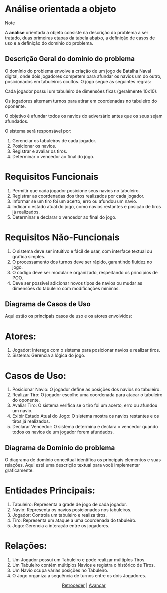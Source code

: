 # Análise orientada a objeto
> [!NOTE]
> <p>A <strong>análise</strong> orientada a objeto consiste na descrição do problema a ser tratado, duas primeiras etapas da tabela abaixo, a definição de casos de uso e a definição do domínio do problema.</p>


## Descrição Geral do domínio do problema

O domínio do problema envolve a criação de um jogo de Batalha Naval digital, onde dois jogadores competem para afundar os navios um do outro, posicionados em tabuleiros ocultos. O jogo segue as seguintes regras:

Cada jogador possui um tabuleiro de dimensões fixas (geralmente 10x10).

Os jogadores alternam turnos para atirar em coordenadas no tabuleiro do oponente.

O objetivo é afundar todos os navios do adversário antes que os seus sejam afundados.

O sistema será responsável por:
1) Gerenciar os tabuleiros de cada jogador.
2) Posicionar os navios.
3) Registrar e avaliar os tiros.
4) Determinar o vencedor ao final do jogo.

# Requisitos Funcionais
1) Permitir que cada jogador posicione seus navios no tabuleiro.
2) Registrar as coordenadas dos tiros realizados por cada jogador.
3) Informar se um tiro foi um acerto, erro ou afundou um navio.
4) Indicar o estado atual do jogo, como navios restantes e posição de tiros já realizados.
5) Determinar e declarar o vencedor ao final do jogo.

# Requisitos Não-Funcionais
1) O sistema deve ser intuitivo e fácil de usar, com interface textual ou gráfica simples.
2) O processamento dos turnos deve ser rápido, garantindo fluidez no jogo.
3) O código deve ser modular e organizado, respeitando os princípios de POO.
4) Deve ser possível adicionar novos tipos de navios ou mudar as dimensões do tabuleiro com modificações mínimas.

## Diagrama de Casos de Uso

Aqui estão os principais casos de uso e os atores envolvidos:

# Atores:
1) Jogador: Interage com o sistema para posicionar navios e realizar tiros.
2) Sistema: Gerencia a lógica do jogo.

# Casos de Uso:
1) Posicionar Navio: O jogador define as posições dos navios no tabuleiro.
2) Realizar Tiro: O jogador escolhe uma coordenada para atacar o tabuleiro do oponente.
3) Avaliar Tiro: O sistema verifica se o tiro foi um acerto, erro ou afundou um navio.
4) Exibir Estado Atual do Jogo: O sistema mostra os navios restantes e os tiros já realizados.
5) Declarar Vencedor: O sistema determina e declara o vencedor quando todos os navios de um jogador forem afundados.

 
## Diagrama de Domínio do problema

O diagrama de domínio conceitual identifica os principais elementos e suas relações. Aqui está uma descrição textual para você implementar graficamente:

# Entidades Principais:
1) Tabuleiro: Representa a grade de jogo de cada jogador.
2) Navio: Representa os navios posicionados nos tabuleiros.
3) Jogador: Controla um tabuleiro e realiza tiros.
4) Tiro: Representa um ataque a uma coordenada do tabuleiro.
5) Jogo: Gerencia a interação entre os jogadores.
# Relações:
1) Um Jogador possui um Tabuleiro e pode realizar múltiplos Tiros.
2) Um Tabuleiro contém múltiplos Navios e registra o histórico de Tiros.
3) Um Navio ocupa várias posições no Tabuleiro.
4) O Jogo organiza a sequência de turnos entre os dois Jogadores.

<div align="center">

[Retroceder](README.md) | [Avançar](projeto.md)

</div>
